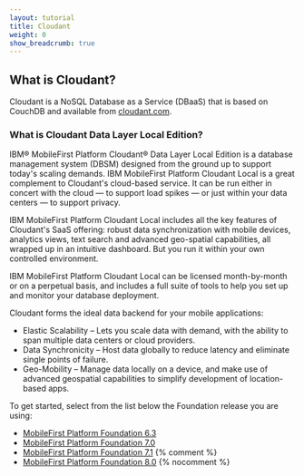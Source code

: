```yaml
---
layout: tutorial
title: Cloudant
weight: 0
show_breadcrumb: true
---
```

## What is Cloudant?
Cloudant is a NoSQL Database as a Service (DBaaS) that is based on CouchDB and  available from [cloudant.com](http://cloudant.com).

### What is Cloudant Data Layer Local Edition?
IBM® MobileFirst Platform Cloudant® Data Layer Local Edition is a database management system (DBSM) designed from the ground up to support today's scaling demands. IBM MobileFirst Platform Cloudant Local is a great complement to Cloudant's cloud-based service. It can be run either in concert with the cloud — to support load spikes — or just within your data centers — to support privacy.

IBM MobileFirst Platform Cloudant Local includes all the key features of Cloudant's SaaS offering: robust data synchronization with mobile devices, analytics views, text search and advanced geo-spatial capabilities, all wrapped up in an intuitive dashboard. But you run it within your own controlled environment.

IBM MobileFirst Platform Cloudant Local can be licensed month-by-month or on a perpetual basis, and includes a full suite of tools to help you set up and monitor your database deployment.

Cloudant forms the ideal data backend for your mobile applications:

- Elastic Scalability – Lets you scale data with demand, with the ability to span multiple data centers or cloud providers.
- Data Synchronicity – Host data globally to reduce latency and eliminate single points of failure.
- Geo-Mobility – Manage data locally on a device, and make use of advanced geospatial capabilities to simplify development of location-based apps.

To get started, select from the list below the Foundation release you are using:

* [MobileFirst Platform Foundation 6.3]({{site.baseurl}}/tutorials/en/product-integration/6.3/cloudant/)
* [MobileFirst Platform Foundation 7.0]({{site.baseurl}}/tutorials/en/foundation/7.0/data/cloudant-nosql-db-api/)
* [MobileFirst Platform Foundation 7.1]({{site.baseurl}}/tutorials/en/foundation/7.1/data/working-with-cloudant-nosql-db-api/)
{% comment %}
* [MobileFirst Platform Foundation 8.0]({{site.baseurl}}/tutorials/en/foundation/8.0/client-side-development/working-with-cloudant-nosql-db-api/)
{% nocomment %}

